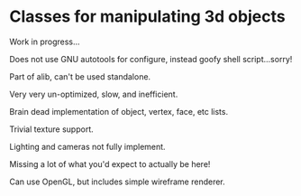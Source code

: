 Classes for manipulating 3d objects 
===============

Work in progress...

Does not use GNU autotools for configure, instead goofy shell script...sorry!

Part of alib, can't be used standalone.

Very very un-optimized, slow, and inefficient.

Brain dead implementation of object, vertex, face, etc lists.

Trivial texture support.

Lighting and cameras not fully implement.

Missing a lot of what you'd expect to actually be here!

Can use OpenGL, but includes simple wireframe renderer.
